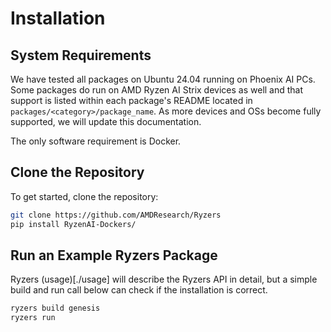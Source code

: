 # Installation

## System Requirements

We have tested all packages on Ubuntu 24.04 running on Phoenix AI PCs.  Some packages do run on AMD Ryzen AI Strix devices as well and that support is listed within each package's README located in `packages/<category>/package_name`.  As more devices and OSs become fully supported, we will update this documentation. 

The only software requirement is Docker.

## Clone the Repository

To get started, clone the repository:

```bash
git clone https://github.com/AMDResearch/Ryzers
pip install RyzenAI-Dockers/
```

## Run an Example Ryzers Package

Ryzers (usage)[./usage] will describe the Ryzers API in detail, but a simple build and run call below can check if the installation is correct.

```sh
ryzers build genesis
ryzers run
```

